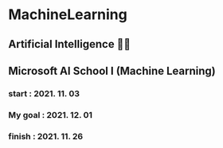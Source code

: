 # MachineLearning
## Artificial Intelligence 👩‍💻

## Microsoft AI School I (Machine Learning)
### start : 2021. 11. 03
### My goal : 2021. 12. 01
### finish : 2021. 11. 26

